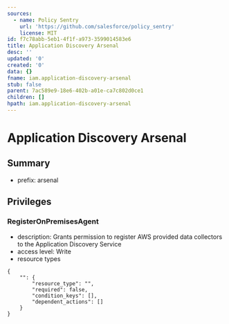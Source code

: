 ```yaml
---
sources:
  - name: Policy Sentry
    url: 'https://github.com/salesforce/policy_sentry'
    license: MIT
id: f7c78abb-5eb1-4f1f-a973-3599014583e6
title: Application Discovery Arsenal
desc: ''
updated: '0'
created: '0'
data: {}
fname: iam.application-discovery-arsenal
stub: false
parent: 7ac589e9-18e6-402b-a01e-ca7c802d0ce1
children: []
hpath: iam.application-discovery-arsenal
---
```

# Application Discovery Arsenal

## Summary

- prefix: arsenal

## Privileges

### RegisterOnPremisesAgent

- description: Grants permission to register AWS provided data collectors to the Application Discovery Service
- access level: Write
- resource types

```
{
    "": {
        "resource_type": "",
        "required": false,
        "condition_keys": [],
        "dependent_actions": []
    }
}
```
